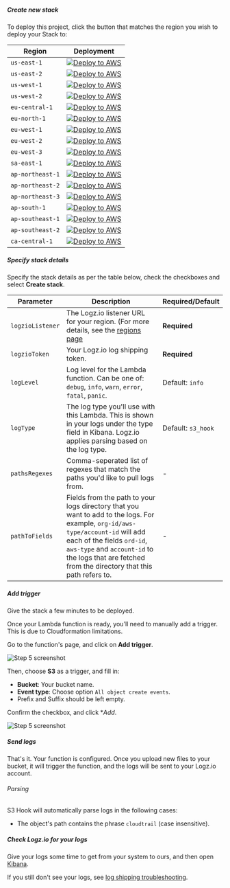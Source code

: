 ##### Create new stack

To deploy this project, click the button that matches the region you wish to deploy your Stack to:

| Region           | Deployment                                                                                                                                                                                                                                                                                                                       |
|------------------|----------------------------------------------------------------------------------------------------------------------------------------------------------------------------------------------------------------------------------------------------------------------------------------------------------------------------------|
| `us-east-1`      | [![Deploy to AWS](https://dytvr9ot2sszz.cloudfront.net/logz-docs/lights/LightS-button.png)](https://console.aws.amazon.com/cloudformation/home?region=us-east-1#/stacks/create/review?templateURL=https://logzio-aws-integrations-us-east-1.s3.amazonaws.com/s3-hook/0.2.0/sam-template.yaml&stackName=logzio-s3-hook&param_logzioToken=<<LOG-SHIPPING-TOKEN>>&param_logzioListener=https://<<LISTENER-HOST>>:8071)           | 
| `us-east-2`      | [![Deploy to AWS](https://dytvr9ot2sszz.cloudfront.net/logz-docs/lights/LightS-button.png)](https://console.aws.amazon.com/cloudformation/home?region=us-east-2#/stacks/create/review?templateURL=https://logzio-aws-integrations-us-east-2.s3.amazonaws.com/s3-hook/0.2.0/sam-template.yaml&stackName=logzio-s3-hook&param_logzioToken=<<LOG-SHIPPING-TOKEN>>&param_logzioListener=https://<<LISTENER-HOST>>:8071)           | 
| `us-west-1`      | [![Deploy to AWS](https://dytvr9ot2sszz.cloudfront.net/logz-docs/lights/LightS-button.png)](https://console.aws.amazon.com/cloudformation/home?region=us-west-1#/stacks/create/review?templateURL=https://logzio-aws-integrations-us-west-1.s3.amazonaws.com/s3-hook/0.2.0/sam-template.yaml&stackName=logzio-s3-hook&param_logzioToken=<<LOG-SHIPPING-TOKEN>>&param_logzioListener=https://<<LISTENER-HOST>>:8071)           | 
| `us-west-2`      | [![Deploy to AWS](https://dytvr9ot2sszz.cloudfront.net/logz-docs/lights/LightS-button.png)](https://console.aws.amazon.com/cloudformation/home?region=us-west-2#/stacks/create/review?templateURL=https://logzio-aws-integrations-us-west-2.s3.amazonaws.com/s3-hook/0.2.0/sam-template.yaml&stackName=logzio-s3-hook&param_logzioToken=<<LOG-SHIPPING-TOKEN>>&param_logzioListener=https://<<LISTENER-HOST>>:8071)           | 
| `eu-central-1`   | [![Deploy to AWS](https://dytvr9ot2sszz.cloudfront.net/logz-docs/lights/LightS-button.png)](https://console.aws.amazon.com/cloudformation/home?region=eu-central-1#/stacks/create/review?templateURL=https://logzio-aws-integrations-eu-central-1.s3.amazonaws.com/s3-hook/0.2.0/sam-template.yaml&stackName=logzio-s3-hook&param_logzioToken=<<LOG-SHIPPING-TOKEN>>&param_logzioListener=https://<<LISTENER-HOST>>:8071)     | 
| `eu-north-1`     | [![Deploy to AWS](https://dytvr9ot2sszz.cloudfront.net/logz-docs/lights/LightS-button.png)](https://console.aws.amazon.com/cloudformation/home?region=eu-north-1#/stacks/create/review?templateURL=https://logzio-aws-integrations-eu-north-1.s3.amazonaws.com/s3-hook/0.2.0/sam-template.yaml&stackName=logzio-s3-hook&param_logzioToken=<<LOG-SHIPPING-TOKEN>>&param_logzioListener=https://<<LISTENER-HOST>>:8071)         | 
| `eu-west-1`      | [![Deploy to AWS](https://dytvr9ot2sszz.cloudfront.net/logz-docs/lights/LightS-button.png)](https://console.aws.amazon.com/cloudformation/home?region=eu-west-1#/stacks/create/review?templateURL=https://logzio-aws-integrations-eu-west-1.s3.amazonaws.com/s3-hook/0.2.0/sam-template.yaml&stackName=logzio-s3-hook&param_logzioToken=<<LOG-SHIPPING-TOKEN>>&param_logzioListener=https://<<LISTENER-HOST>>:8071)           | 
| `eu-west-2`      | [![Deploy to AWS](https://dytvr9ot2sszz.cloudfront.net/logz-docs/lights/LightS-button.png)](https://console.aws.amazon.com/cloudformation/home?region=eu-west-2#/stacks/create/review?templateURL=https://logzio-aws-integrations-eu-west-2.s3.amazonaws.com/s3-hook/0.2.0/sam-template.yaml&stackName=logzio-s3-hook&param_logzioToken=<<LOG-SHIPPING-TOKEN>>&param_logzioListener=https://<<LISTENER-HOST>>:8071)           | 
| `eu-west-3`      | [![Deploy to AWS](https://dytvr9ot2sszz.cloudfront.net/logz-docs/lights/LightS-button.png)](https://console.aws.amazon.com/cloudformation/home?region=eu-west-3#/stacks/create/review?templateURL=https://logzio-aws-integrations-eu-west-3.s3.amazonaws.com/s3-hook/0.2.0/sam-template.yaml&stackName=logzio-s3-hook&param_logzioToken=<<LOG-SHIPPING-TOKEN>>&param_logzioListener=https://<<LISTENER-HOST>>:8071)           | 
| `sa-east-1`      | [![Deploy to AWS](https://dytvr9ot2sszz.cloudfront.net/logz-docs/lights/LightS-button.png)](https://console.aws.amazon.com/cloudformation/home?region=sa-east-1#/stacks/create/review?templateURL=https://logzio-aws-integrations-sa-east-1.s3.amazonaws.com/s3-hook/0.2.0/sam-template.yaml&stackName=logzio-s3-hook&param_logzioToken=<<LOG-SHIPPING-TOKEN>>&param_logzioListener=https://<<LISTENER-HOST>>:8071)           | 
| `ap-northeast-1` | [![Deploy to AWS](https://dytvr9ot2sszz.cloudfront.net/logz-docs/lights/LightS-button.png)](https://console.aws.amazon.com/cloudformation/home?region=ap-northeast-1#/stacks/create/review?templateURL=https://logzio-aws-integrations-ap-northeast-1.s3.amazonaws.com/s3-hook/0.2.0/sam-template.yaml&stackName=logzio-s3-hook&param_logzioToken=<<LOG-SHIPPING-TOKEN>>&param_logzioListener=https://<<LISTENER-HOST>>:8071) | 
| `ap-northeast-2` | [![Deploy to AWS](https://dytvr9ot2sszz.cloudfront.net/logz-docs/lights/LightS-button.png)](https://console.aws.amazon.com/cloudformation/home?region=ap-northeast-2#/stacks/create/review?templateURL=https://logzio-aws-integrations-ap-northeast-2.s3.amazonaws.com/s3-hook/0.2.0/sam-template.yaml&stackName=logzio-s3-hook&param_logzioToken=<<LOG-SHIPPING-TOKEN>>&param_logzioListener=https://<<LISTENER-HOST>>:8071) | 
| `ap-northeast-3` | [![Deploy to AWS](https://dytvr9ot2sszz.cloudfront.net/logz-docs/lights/LightS-button.png)](https://console.aws.amazon.com/cloudformation/home?region=ap-northeast-3#/stacks/create/review?templateURL=https://logzio-aws-integrations-ap-northeast-3.s3.amazonaws.com/s3-hook/0.2.0/sam-template.yaml&stackName=logzio-s3-hook&param_logzioToken=<<LOG-SHIPPING-TOKEN>>&param_logzioListener=https://<<LISTENER-HOST>>:8071) | 
| `ap-south-1`     | [![Deploy to AWS](https://dytvr9ot2sszz.cloudfront.net/logz-docs/lights/LightS-button.png)](https://console.aws.amazon.com/cloudformation/home?region=ap-south-1#/stacks/create/review?templateURL=https://logzio-aws-integrations-ap-south-1.s3.amazonaws.com/s3-hook/0.2.0/sam-template.yaml&stackName=logzio-s3-hook&param_logzioToken=<<LOG-SHIPPING-TOKEN>>&param_logzioListener=https://<<LISTENER-HOST>>:8071)         | 
| `ap-southeast-1` | [![Deploy to AWS](https://dytvr9ot2sszz.cloudfront.net/logz-docs/lights/LightS-button.png)](https://console.aws.amazon.com/cloudformation/home?region=ap-southeast-1#/stacks/create/review?templateURL=https://logzio-aws-integrations-ap-southeast-1.s3.amazonaws.com/s3-hook/0.2.0/sam-template.yaml&stackName=logzio-s3-hook&param_logzioToken=<<LOG-SHIPPING-TOKEN>>&param_logzioListener=https://<<LISTENER-HOST>>:8071) | 
| `ap-southeast-2` | [![Deploy to AWS](https://dytvr9ot2sszz.cloudfront.net/logz-docs/lights/LightS-button.png)](https://console.aws.amazon.com/cloudformation/home?region=ap-southeast-2#/stacks/create/review?templateURL=https://logzio-aws-integrations-ap-southeast-2.s3.amazonaws.com/s3-hook/0.2.0/sam-template.yaml&stackName=logzio-s3-hook&param_logzioToken=<<LOG-SHIPPING-TOKEN>>&param_logzioListener=https://<<LISTENER-HOST>>:8071) | 
| `ca-central-1`   | [![Deploy to AWS](https://dytvr9ot2sszz.cloudfront.net/logz-docs/lights/LightS-button.png)](https://console.aws.amazon.com/cloudformation/home?region=ca-central-1#/stacks/create/review?templateURL=https://logzio-aws-integrations-ca-central-1.s3.amazonaws.com/s3-hook/0.2.0/sam-template.yaml&stackName=logzio-s3-hook&param_logzioToken=<<LOG-SHIPPING-TOKEN>>&param_logzioListener=https://<<LISTENER-HOST>>:8071)     | 


##### Specify stack details

Specify the stack details as per the table below, check the checkboxes and select **Create stack**.

| Parameter        | Description                                                                                                                                                                                                                                                         | Required/Default   |
|------------------|---------------------------------------------------------------------------------------------------------------------------------------------------------------------------------------------------------------------------------------------------------------------|--------------------|
| `logzioListener` | The Logz.io listener URL for your region. (For more details, see the [regions page](https://docs.logz.io/user-guide/accounts/account-region.html)                                                                                                                   | **Required**       |
| `logzioToken`    | Your Logz.io log shipping token.                                                                                                                                                                                                                                    | **Required**       |
| `logLevel`       | Log level for the Lambda function. Can be one of: `debug`, `info`, `warn`, `error`, `fatal`, `panic`.                                                                                                                                                               | Default: `info`    |
| `logType`        | The log type you'll use with this Lambda. This is shown in your logs under the type field in Kibana. Logz.io applies parsing based on the log type.                                                                                                                 | Default: `s3_hook` |
| `pathsRegexes`   | Comma-seperated list of regexes that match the paths you'd like to pull logs from.                                                                                                                                                                                  | -                  |
| `pathToFields`   | Fields from the path to your logs directory that you want to add to the logs. For example, `org-id/aws-type/account-id` will add each of the fields `ord-id`, `aws-type` and `account-id` to the logs that are fetched from the directory that this path refers to.  | -                  |


##### Add trigger

Give the stack a few minutes to be deployed.

Once your Lambda function is ready, you'll need to manually add a trigger. This is due to Cloudformation limitations.

Go to the function's page, and click on **Add trigger**.

![Step 5 screenshot](https://dytvr9ot2sszz.cloudfront.net/logz-docs/control-tower/s3-hook-stack-05.png)

Then, choose **S3** as a trigger, and fill in:

- **Bucket**: Your bucket name.
- **Event type**: Choose option `All object create events`.
- Prefix and Suffix should be left empty.

Confirm the checkbox, and click **Add*.

![Step 5 screenshot](https://dytvr9ot2sszz.cloudfront.net/logz-docs/control-tower/s3-hook-stack-06.png)

##### Send logs

That's it. Your function is configured.
Once you upload new files to your bucket, it will trigger the function, and the logs will be sent to your Logz.io account.

###### Parsing

S3 Hook will automatically parse logs in the following cases:

- The object's path contains the phrase `cloudtrail` (case insensitive).

##### Check Logz.io for your logs

Give your logs some time to get from your system to ours, and then open [Kibana](https://app.logz.io/#/dashboard/kibana).

If you still don't see your logs, see [log shipping troubleshooting]({{site.baseurl}}/user-guide/log-shipping/log-shipping-troubleshooting.html).